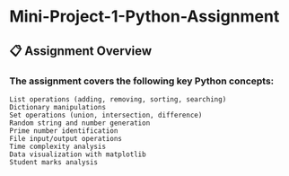 # Mini-Project-1-Python-Assignment
## 📋 Assignment Overview
### The assignment covers the following key Python concepts:
    List operations (adding, removing, sorting, searching)
    Dictionary manipulations
    Set operations (union, intersection, difference)
    Random string and number generation
    Prime number identification
    File input/output operations
    Time complexity analysis
    Data visualization with matplotlib
    Student marks analysis
